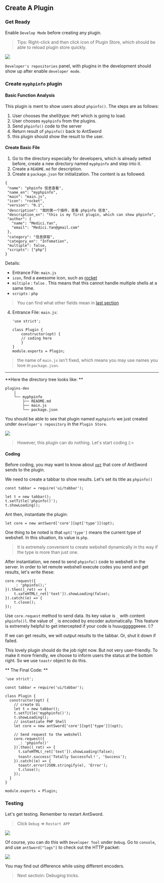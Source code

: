 Create A Plugin
---

### Get Ready

Enable `Develop Mode` before creating any plugin.


> Tips: Right-click and then click icon of Plugin Store, which should be able to reload plugin store quickly.

![][img_create_1]

`Developer's repositories` panel, with plugins in the development should show up after enable `developer mode`.


### Create `myphpinfo` plugin

#### Basic Function Analysis

This plugin is ment to show users about `phpinfo()`. The steps are as follows:

1. User chooses the shell(type: `PHP`) which is going to load.
2. User chooses `myphpinfo` from the plugins.
3. Send `phpinfo()` code to the server
4. Return result of `phpinfo()` back to AntSword
5. this plugin should show the result to the user.

#### Create Basic File

1. Go to the directory especially for developers, which is already setted before, create a new directory named `myphpinfo` and step into it.
2. Create a `README.md` for description.
3. Create a `package.json` for initialization. The content is as followed:

 ```
{
  "name": "phpinfo 信息查看",
  "name_en": "myphpinfo",
  "main": "main.js",
  "icon": "rocket",
  "version": "0.1",
  "description": "我的第一个插件，查看 phpinfo 信息",
  "description_en": "this is my first plugin, which can show phpinfo",
  "author": {
    "name": "Medici.Yan",
    "email": "Medici.Yan@gmail.com"
  },
  "category": "信息获取",
  "category_en": "Infomation",
  "multiple": false,
  "scripts": ["php"]
} 

 ```
 
 Details:

  - Entrance File: `main.js`
  - `icon`, find a awesome icon, such as [rocket](http://fontawesome.io/icon/rocket/)
  - `miltiple` : `false` . This means that this cannot handle multiple shells at a same time.
  - `scripts` : `php`
 
 > You can find what other fields mean in [last section](./source_files.md)
 
4. Entrance File: `main.js`: 

	```
	'use strict';
	
	class Plugin {
		constructor(opt) {
		// coding here
		}
	}
	module.exports = Plugin;
	```
	
 > the name of `main.js` isn't fixed, which means you may use names you love in `package.json`.

---

**Here the directory tree looks like: **

```
plugins-dev
	|
	└── myphpinfo
	    ├── README.md
	    ├── main.js
	    └── package.json
```

You should be able to see that plugin named `myphpinfo` we just created under `developer's repository` in the `Plugin Store`.

![][img_create_2]

> However, this plugin can do nothing. Let's start coding (:>

#### Coding

Before coding, you may want to know about [`opt`](./api.md) that core of AntSword sends to the plugin.

We need to create a tabbar to show results. Let's set its title as `phpinfo()`

```
const tabbar = require('ui/tabbar');

let t = new tabbar();
t.setTitle('phpinfo()');
t.showLoading();
```

Ant then, instantiate the plugin: 

```
let core = new antSword['core'][opt['type']](opt);
```
One thing to be noted is that `opt['type']` means the current type of webshell. In this situation, its value is `php`.

> It is extremely convenient to create webshell dynamically in ths way if the type is more than just one.

After instantiation, we need to send `phpinfo()` code to webshell in the server. In order to let remote webshell execute codes you send and get results, let's write these:

```
core.request({
	_: 'phpinfo();'
}).then((_ret) => {
	t.safeHTML(_ret['text']).showLoading(false);
}).catch((e) => {
	t.close();
});
```

Use `core.request` method to send data. Its key value is `_` with content `phpinfo()l`.
the value of `_` is encoded by encoder automatically. This feature is extremely helpful to get intercepted if your code is huuugggggeeee. (:?


If we can get results, we will output results to the tabbar. 
Or, shut it down if failed.

This lovely plugin should do the job right now. But not very user-friendly.
To make it more friendly, we choose to inform users the status at the bottom right. So we use `toastr` object to do this.

** The Final Code: **

```
'use strict';

const tabbar = require('ui/tabbar');

class Plugin {
  constructor(opt) {
    // create Ui
    let t = new tabbar();
    t.setTitle('myphpinfo()');
    t.showLoading();
    // instantiate PHP Shell
    let core = new antSword['core'][opt['type']](opt);

	// Send request to the webshell
    core.request({
      _: 'phpinfo()'
    }).then((_ret) => {
      t.safeHTML(_ret['text']).showLoading(false);
      toastr.success('Totally Successful！', 'Success');
    }).catch((e) => {
      toastr.error(JSON.stringify(e), 'Error');
      t.close();
    });
  }
}

module.exports = Plugin;

```

### Testing

Let's get testing. Remember to restart AntSword.

> Click `Debug` => `Restart APP`

![][img_create_3]

Of course, you can do this with `Developer Tool` under `Debug`.
Go to `console`, and use `antSword["logs"]` to check out the HTTP packet: 

![][img_create_4]

You may find out difference while using different encoders.

> Next sectioin: Debuging tricks.

[img_create_1]: http://antsword.l1n3.net/doc/plugin_dev/create_1.png
[img_create_2]: http://antsword.l1n3.net/doc/plugin_dev/create_2.png
[img_create_3]: http://antsword.l1n3.net/doc/plugin_dev/create_3.png
[img_create_4]: http://antsword.l1n3.net/doc/plugin_dev/create_4.png
